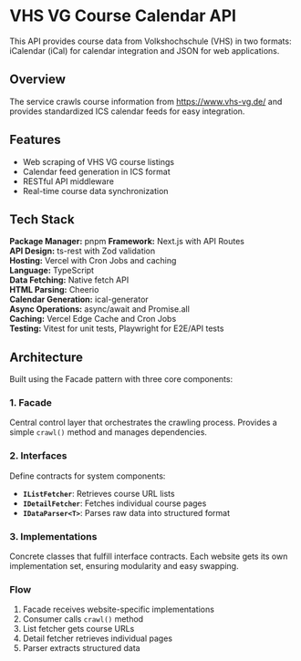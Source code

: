 # VHS VG Course Calendar API

This API provides course data from Volkshochschule (VHS) in two formats: iCalendar (iCal) for calendar integration and JSON for web applications.

## Overview

The service crawls course information from https://www.vhs-vg.de/ and provides standardized ICS calendar feeds for easy integration.

## Features

- Web scraping of VHS VG course listings
- Calendar feed generation in ICS format
- RESTful API middleware
- Real-time course data synchronization

## Tech Stack

**Package Manager:** pnpm
**Framework:** Next.js with API Routes  
**API Design:** ts-rest with Zod validation  
**Hosting:** Vercel with Cron Jobs and caching  
**Language:** TypeScript  
**Data Fetching:** Native fetch API  
**HTML Parsing:** Cheerio  
**Calendar Generation:** ical-generator  
**Async Operations:** async/await and Promise.all  
**Caching:** Vercel Edge Cache and Cron Jobs  
**Testing:** Vitest for unit tests, Playwright for E2E/API tests  

## Architecture

Built using the Facade pattern with three core components:

### 1. Facade
Central control layer that orchestrates the crawling process. Provides a simple `crawl()` method and manages dependencies.

### 2. Interfaces
Define contracts for system components:
- **`IListFetcher`**: Retrieves course URL lists
- **`IDetailFetcher`**: Fetches individual course pages  
- **`IDataParser<T>`**: Parses raw data into structured format

### 3. Implementations
Concrete classes that fulfill interface contracts. Each website gets its own implementation set, ensuring modularity and easy swapping.

### Flow
1. Facade receives website-specific implementations
2. Consumer calls `crawl()` method
3. List fetcher gets course URLs
4. Detail fetcher retrieves individual pages
5. Parser extracts structured data